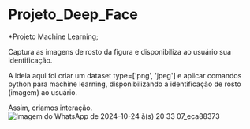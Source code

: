 # Projeto_Deep_Face

*Projeto Machine Learning; 

Captura as imagens de rosto da figura e disponibiliza ao usuário sua identificação.

A ideia aqui foi criar um dataset type=['png', 'jpeg'] e aplicar comandos python para machine learning, disponibilizando a identificação de rosto (imagem) ao usuário.

Assim, criamos interação.
![Imagem do WhatsApp de 2024-10-24 à(s) 20 33 07_eca88373](https://github.com/user-attachments/assets/59263a5b-b339-48cb-81d4-b581814e99fe)


